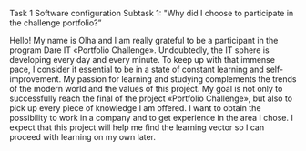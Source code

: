 Task 1 Software configuration
Subtask 1: "Why did I choose to participate in the challenge portfolio?”

Hello! My name is Olha and I am really grateful to be a participant in the program Dare IT «Portfolio Challenge». Undoubtedly, the IT sphere is developing every day and every minute. To keep up with that immense pace, I consider it essential to be in a state of constant learning and self-improvement. My passion for learning and studying complements the trends of the modern world and the values of this project. My goal is not only to successfully reach the final of the project «Portfolio Challenge», but also to pick up every piece of knowledge I am offered. I want to obtain the possibility to work in a company and to get experience in the area I chose. I expect that this project will help me find the learning vector so I can proceed with learning on my own later.
